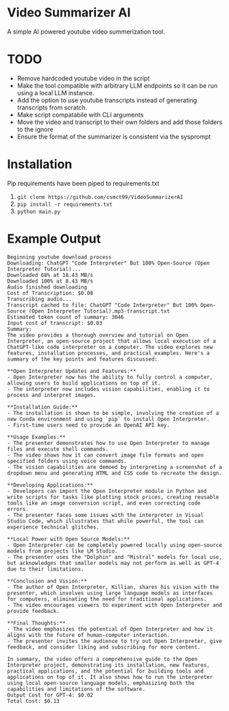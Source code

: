 # Video Summarizer AI
A simple AI powered youtube video summerization tool. 

# TODO
- Remove hardcoded youtube video in the script
- Make the tool compatible with arbitrary LLM endpoints so it can be run using a local LLM instance.
- Add the option to use youtube transcripts instead of generating transcripts from scratch.
- Make script compatabile with CLI arguments
- Move the video and transcript to their own folders and add those folders to the ignore
- Ensure the format of the summarizer is consistent via the sysprompt

# Installation
Pip requirements have been piped to requirements.txt

1. ``git clone https://github.com/csmct99/VideoSummarizerAI``
2. ``pip install -r requirements.txt``
3. ``python main.py``

# Example Output

```
Beginning youtube download process
Downloading: ChatGPT "Code Interpreter" But 100% Open-Source (Open Interpreter Tutorial)...
Downloaded 68% at 18.43 MB/s
Downloaded 100% at 8.43 MB/s
Audio finished downloading
Cost of Transcription: $0.08
Transcribing audio...
Transcript cached to file: ChatGPT "Code Interpreter" But 100% Open-Source (Open Interpreter Tutorial).mp3-transcript.txt
Estimated token count of summary: 3046
Input cost of transcript: $0.03
Summary:
The video provides a thorough overview and tutorial on Open Interpreter, an open-source project that allows local execution of a ChatGPT-like code interpreter on a computer. The video explores new features, installation processes, and practical examples. Here's a summary of the key points and features discussed:

**Open Interpreter Updates and Features:**
- Open Interpreter now has the ability to fully control a computer, allowing users to build applications on top of it.
- The interpreter now includes vision capabilities, enabling it to process and interpret images.

**Installation Guide:**
- The installation is shown to be simple, involving the creation of a new Conda environment and using `pip` to install Open Interpreter.
- First-time users need to provide an OpenAI API key.

**Usage Examples:**
- The presenter demonstrates how to use Open Interpreter to manage files and execute shell commands.
- The video shows how it can convert image file formats and open specified folders using voice commands.
- The vision capabilities are demoed by interpreting a screenshot of a dropdown menu and generating HTML and CSS code to recreate the design.

**Developing Applications:**
- Developers can import the Open Interpreter module in Python and write scripts for tasks like plotting stock prices, creating reusable tools like an image conversion script, and even correcting code errors.
- The presenter faces some issues with the interpreter in Visual Studio Code, which illustrates that while powerful, the tool can experience technical glitches.

**Local Power with Open Source Models:**
- Open Interpreter can be completely powered locally using open-source models from projects like LM Studio.
- The presenter uses the "Dolphin" and "Mistral" models for local use, but acknowledges that smaller models may not perform as well as GPT-4 due to their limitations.

**Conclusion and Vision:**
- The author of Open Interpreter, Killian, shares his vision with the presenter, which involves using large language models as interfaces for computers, eliminating the need for traditional applications.
- The video encourages viewers to experiment with Open Interpreter and provide feedback.

**Final Thoughts:**
- The video emphasizes the potential of Open Interpreter and how it aligns with the future of human-computer interaction.
- The presenter invites the audience to try out Open Interpreter, give feedback, and consider liking and subscribing for more content.

In summary, the video offers a comprehensive guide to the Open Interpreter project, demonstrating its installation, new features, practical applications, and the potential for building tools and applications on top of it. It also shows how to run the interpreter using local open-source language models, emphasizing both the capabilities and limitations of the software.
Output Cost for GPT-4: $0.02
Total Cost: $0.13
```

